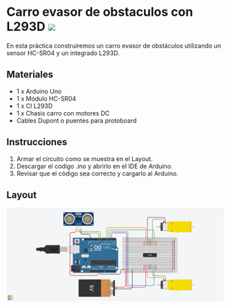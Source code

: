 # Carro evasor de obstaculos con L293D ![](https://img.shields.io/badge/arduino-Rob%C3%B3tica-blue?logo=arduino)
En esta práctica construiremos un carro evasor de obstáculos utilizando un sensor HC-SR04 y un integrado L293D.

## Materiales
* 1 x Arduino Uno
* 1 x Módulo HC-SR04
* 1 x CI L293D
* 1 x Chasis carro con motores DC
* Cables Dupont o puentes para protoboard

## Instrucciones
1. Armar el circuito como se muestra en el Layout.
2. Descargar el codigo .ino y abrirlo en el IDE de Arduino.
3. Revisar que el código sea correcto y cargarlo al Arduino.

## Layout
![Layout](img/layout.png)

